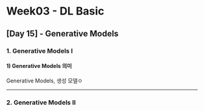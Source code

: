 # Week03 - DL Basic

## [Day 15] - Generative Models

### 1. Generative Models I

#### 1) Generative Models 의미

Generative Models, 생성 모델ㅇ

--------


### 2. Generative Models II